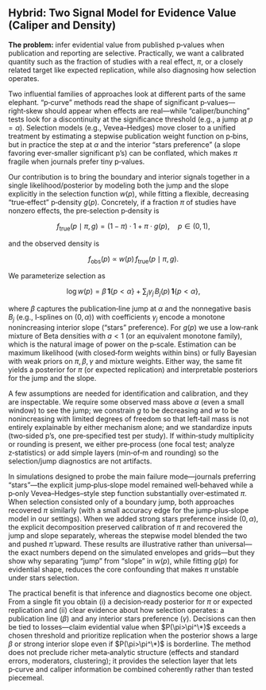 ## Hybrid: Two Signal Model for Evidence Value (Caliper and Density)

**The problem:** infer evidential value from published p‑values when publication and reporting are selective. Practically, we want a calibrated quantity such as the fraction of studies with a real effect, $\pi$, or a closely related target like expected replication, while also diagnosing how selection operates.

Two influential families of approaches look at different parts of the same elephant. “p‑curve” methods read the shape of significant p‑values—right‑skew should appear when effects are real—while “caliper/bunching” tests look for a discontinuity at the significance threshold (e.g., a jump at $p=\alpha$). Selection models (e.g., Vevea–Hedges) move closer to a unified treatment by estimating a stepwise publication weight function on p‑bins, but in practice the step at $\alpha$ and the interior “stars preference” (a slope favoring ever‑smaller significant p’s) can be conflated, which makes $\pi$ fragile when journals prefer tiny p‑values.

Our contribution is to bring the boundary and interior signals together in a single likelihood/posterior by modeling both the jump and the slope explicitly in the selection function $w(p)$, while fitting a flexible, decreasing “true‑effect” p‑density $g(p)$. Concretely, if a fraction $\pi$ of studies have nonzero effects, the pre‑selection p‑density is

$$
f_{\text{true}}(p\mid \pi,g) = (1-\pi)\cdot 1 + \pi\cdot g(p),\quad p\in(0,1),
$$

and the observed density is

$$
f_{\text{obs}}(p)\ \propto\ w(p)\,f_{\text{true}}(p\mid \pi,g).
$$

We parameterize selection as

$$
\log w(p)=\beta\,\mathbf 1\{p<\alpha\}+\sum_j \gamma_j\,B_j(p)\,\mathbf 1\{p<\alpha\},
$$

where $\beta$ captures the publication‑line jump at $\alpha$ and the nonnegative basis $B_j$ (e.g., I‑splines on $(0,\alpha)$) with coefficients $\gamma_j$ encode a monotone nonincreasing interior slope (“stars” preference). For $g(p)$ we use a low‑rank mixture of Beta densities with $a<1$ (or an equivalent monotone family), which is the natural image of power on the p‑scale. Estimation can be maximum likelihood (with closed‑form weights within bins) or fully Bayesian with weak priors on $\pi,\beta,\gamma$ and mixture weights. Either way, the same fit yields a posterior for $\pi$ (or expected replication) and interpretable posteriors for the jump and the slope.

A few assumptions are needed for identification and calibration, and they are inspectable. We require some observed mass above $\alpha$ (even a small window) to see the jump; we constrain $g$ to be decreasing and $w$ to be nonincreasing with limited degrees of freedom so that left‑tail mass is not entirely explainable by either mechanism alone; and we standardize inputs (two‑sided p’s, one pre‑specified test per study). If within‑study multiplicity or rounding is present, we either pre‑process (one focal test; analyze z‑statistics) or add simple layers (min‑of‑m and rounding) so the selection/jump diagnostics are not artifacts.

In simulations designed to probe the main failure mode—journals preferring “stars”—the explicit jump‑plus‑slope model remained well‑behaved while a p‑only Vevea–Hedges–style step function substantially over‑estimated $\pi$. When selection consisted only of a boundary jump, both approaches recovered $\pi$ similarly (with a small accuracy edge for the jump‑plus‑slope model in our settings). When we added strong stars preference inside $(0,\alpha)$, the explicit decomposition preserved calibration of $\pi$ and recovered the jump and slope separately, whereas the stepwise model blended the two and pushed $\hat{\pi}$ upward. These results are illustrative rather than universal—the exact numbers depend on the simulated envelopes and grids—but they show why separating “jump” from “slope” in $w(p)$, while fitting $g(p)$ for evidential shape, reduces the core confounding that makes $\pi$ unstable under stars selection.

The practical benefit is that inference and diagnostics become one object. From a single fit you obtain (i) a decision‑ready posterior for $\pi$ or expected replication and (ii) clear evidence about how selection operates: a publication line ($\beta$) and any interior stars preference ($\gamma$). Decisions can then be tied to losses—claim evidential value when $P(\pi>\pi^\*)$ exceeds a chosen threshold and prioritize replication when the posterior shows a large $\beta$ or strong interior slope even if $P(\pi>\pi^\*)$ is borderline. The method does not preclude richer meta‑analytic structure (effects and standard errors, moderators, clustering); it provides the selection layer that lets p‑curve and caliper information be combined coherently rather than tested piecemeal.
